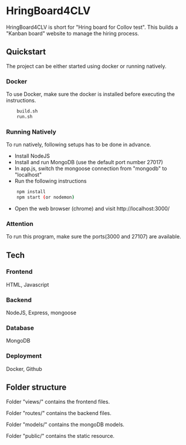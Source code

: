 # HringBoard4CLV

HringBoard4CLV is short for "Hring board for Collov test". This builds a "Kanban board" website to manage the hiring process.


## Quickstart

The project can be either started using docker or running natively.

### Docker

To use Docker, make sure the docker is installed before executing the instructions.

```sh
    build.sh
    run.sh
```

### Running Natively 

To run natively, following setups has to be done in advance.

 - Install NodeJS
 - Install and run MongoDB (use the default port number 27017)
 - In app.js, switch the mongoose connection from "mongodb" to "localhost"
 - Run the following instructions

```sh
    npm install
    npm start (or nodemon)
```
 - Open the web browser (chrome) and visit http://localhost:3000/

### Attention
  
To run this program, make sure the ports(3000 and 27107) are available.


## Tech

### Frontend

HTML, Javascript

### Backend

NodeJS, Express, mongoose

### Database

MongoDB

### Deployment

Docker, Github


## Folder structure

Folder "views/" contains the frontend files.

Folder "routes/" contains the backend files.

Folder "models/" contains the mongoDB models.

Folder "public/" contains the static resource.